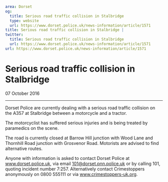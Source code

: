 ```yaml
area: Dorset
og:
  title: Serious road traffic collision in Stalbridge
  type: website
  url: https://www.dorset.police.uk/news-information/article/1571
title: Serious road traffic collision in Stalbridge |
twitter:
  title: Serious road traffic collision in Stalbridge
  url: https://www.dorset.police.uk/news-information/article/1571
url: https://www.dorset.police.uk/news-information/article/1571
```

# Serious road traffic collision in Stalbridge

07 October 2016

* * *

Dorset Police are currently dealing with a serious road traffic collision on the A357 at Stalbridge between a motorcycle and a tractor.

The motorcyclist has suffered serious injuries and is being treated by paramedics on the scene.

The road is currently closed at Barrow Hill junction with Wood Lane and Thornhill Road junction with Grosvenor Road. Motorists are advised to find alternative routes.

Anyone with information is asked to contact Dorset Police at www.dorset.police.uk, via email 101@dorset.pnn.police.uk or by calling 101, quoting incident number 7:257. Alternatively contact Crimestoppers anonymously on 0800 555111 or via www.crimestoppers-uk.org.
